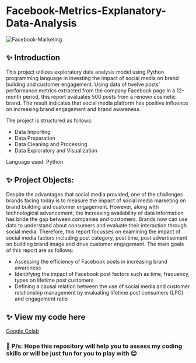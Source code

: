 # Facebook-Metrics-Explanatory-Data-Analysis

![Facebook-Marketing](https://user-images.githubusercontent.com/102011433/194172212-19f50ac5-3cef-4e8c-a714-a47466d7e33f.jpg)

## ✨ Introduction

This project utilizes exploratory data analysis model using Python programming
language in investing the impact of social media on brand building and customer engagement.
Using data of twelve posts’ performance metrics extracted from the company Facebook page
in a 12-month period, this report evaluates 500 posts from a renown cosmetic brand. The result
indicates that social media platform has positive influence on increasing brand engagement and
brand awareness.

The project is structured as follows:

- Data Importing
- Data Preparation
- Data Cleaning and Processing
- Data Exploratory and Visualization

Language used: Python

## ✨ Project Objects:
Despite the advantages that social media provided, one of the challenges brands facing
today is to measure the impact of social media marketing on brand building and customer
engagement. However, along with technological advancement, the increasing availability of
data information has bride the gap between companies and customers. Brands now can use data
to understand about consumers and evaluate their interaction through social media. Therefore,
this report focusses on examining the impact of social media factors including post category,
post time, post advertisement on building brand image and drive customer engagement. The
main goals of this report are as follows:
- Assessing the efficiency of Facebook posts in increasing brand awareness
- Identifying the impact of Facebook post factors such as time, frequency, types on
lifetime post customers
- Defining a causal relation between the use of social media and customer relationship
management by evaluating lifetime post consumers (LPC) and engagement ratio

## ✨ View my code here

[Google Colab](https://colab.research.google.com/drive/1nlNerXMrPCs5nMGLGFCwJ857LLNcDTOj?usp=sharing)

### 🌻 P/s: Hope this repository will help you to assess my coding skills or will be just fun for you to play with 😊


